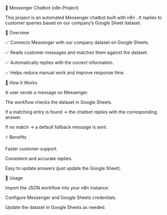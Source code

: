 📩 Messenger Chatbot (n8n Project)

This project is an automated Messenger chatbot built with n8n
.
It replies to customer queries based on our company’s Google Sheet dataset.

📌 Overview

✅ Connects Messenger with our company dataset on Google Sheets.

✅ Reads customer messages and matches them against the dataset.

✅ Automatically replies with the correct information.

✅ Helps reduce manual work and improve response time.

🚀 How It Works

A user sends a message on Messenger.

The workflow checks the dataset in Google Sheets.

If a matching entry is found → the chatbot replies with the corresponding answer.

If no match → a default fallback message is sent.

⚡ Benefits

Faster customer support.

Consistent and accurate replies.

Easy to update answers (just update the Google Sheet).

🔧 Usage

Import the JSON workflow into your n8n instance.

Configure Messenger and Google Sheets credentials.

Update the dataset in Google Sheets as needed.
